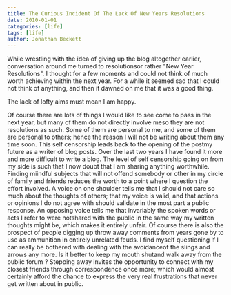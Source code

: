 ```yaml
---
title: The Curious Incident Of The Lack Of New Years Resolutions
date: 2010-01-01
categories: [life]
tags: [life]
author: Jonathan Beckett
---
```


While wrestling with the idea of giving up the blog altogether earlier, conversation around me turned to resolutionsor rather "New Year Resolutions". I thought for a few moments and could not think of much worth achieving within the next year. For a while it seemed sad that I could not think of anything, and then it dawned on me that it was a good thing.

The lack of lofty aims must mean I am happy.

Of course there are lots of things I would like to see come to pass in the next year, but many of them do not directly involve meso they are not resolutions as such. Some of them are personal to me, and some of them are personal to others; hence the reason I will not be writing about them any time soon. This self censorship leads back to the opening of the postmy future as a writer of blog posts. Over the last two years I have found it more and more difficult to write a blog. The level of self censorship going on from my side is such that I now doubt that I am sharing anything worthwhile. Finding miindful subjects that will not offend somebody or other in my circle of family and friends reduces the worth to a point where I question the effort involved. A voice on one shoulder tells me that I should not care so much about the thoughts of others; that my voice is valid, and that actions or opinions I do not agree with should validate in the most part a public response. An opposing voice tells me that invariably the spoken words or acts I refer to were notshared with the public in the same way my written thoughts might be, which makes it entirely unfair. Of course there is also the prospect of people digging up throw away comments from years gone by to use as ammunition in entirely unrelated feuds. I find myself questioning if I can really be bothered with dealing with the avoidanceof the slings and arrows any more. Is it better to keep my mouth shutand walk away from the public forum ? Stepping away invites the opportunity to connect with my closest friends through correspondence once more; which would almost certainly afford the chance to express the very real frustrations that never get written about in public.